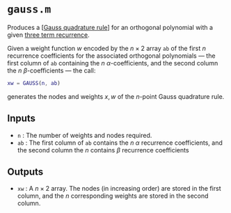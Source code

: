 # `gauss.m`

Produces a [[Gauss quadrature rule](https://en.wikipedia.org/wiki/Gaussian_quadrature)] for an orthogonal polynomial with a given [three term recurrence](https://en.wikipedia.org/wiki/Orthogonal_polynomials#Recurrence_relation).

Given a weight function $w$ encoded by the $n \times 2$ array `ab` of the 
first $n$ recurrence coefficients for the associated orthogonal
polynomials — the first column of `ab` containing the $n$ $\alpha$-coefficients, 
and the second column the $n$ $\beta$-coefficients — the call:

```matlab
xw = GAUSS(n, ab)
```

generates the nodes and weights $x, w$ of the $n$-point Gauss quadrature rule.

## Inputs

* `n` : The number of weights and nodes required.
* `ab` : The first column of `ab` contains the $n$ $\alpha$ recurrence coefficients, 
and the second column the $n$ contains $\beta$ recurrence coefficients

## Outputs

* `xw` : A $n \times 2$ array. The nodes (in increasing order) are stored in the first column, and the $n$ corresponding weights are stored in the second column.